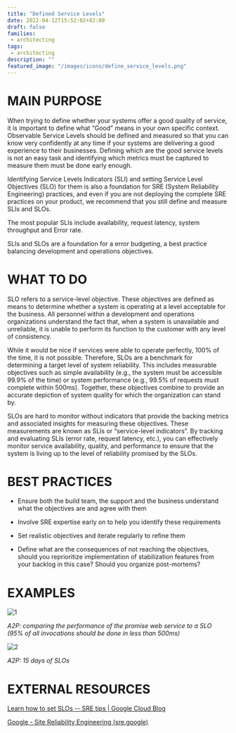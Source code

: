 ```yaml
---
title: "Defined Service Levels"
date: 2022-04-12T15:52:02+02:00
draft: false
families:
 - architecting
tags:
 - architecting
description: ""
featured_image: "/images/icons/define_service_levels.png"
---
```


# MAIN PURPOSE

When trying to define whether your systems offer a good quality of service, it is important to define what “Good” means in your own specific context. Observable Service Levels should be defined and measured so that you can know very confidently at any time if your systems are delivering a good experience to their businesses. Defining which are the good service levels is not an easy task and identifying which metrics must be captured to measure them must be done early enough.

Identifying Service Levels Indicators (SLI) and setting Service Level Objectives (SLO) for them is also a foundation for SRE (System Reliability Engineering) practices, and even if you are not deploying the complete SRE practices on your product, we recommend that you still define and measure SLIs and SLOs.

The most popular SLIs include availability, request latency, system throughput and Error rate.

SLIs and SLOs are a foundation for a error budgeting, a best practice balancing development and operations objectives.

# WHAT TO DO

SLO refers to a service-level objective. These objectives are defined as means to determine whether a system is operating at a level acceptable for the business. All personnel within a development and operations organizations understand the fact that, when a system is unavailable and unreliable, it is unable to perform its function to the customer with any level of consistency.

While it would be nice if services were able to operate perfectly, 100% of the time, it is not possible. Therefore, SLOs are a benchmark for determining a target level of system reliability. This includes measurable objectives such as simple availability (e.g., the system must be accessible 99.9% of the time) or system performance (e.g., 99.5% of requests must complete within 500ms). Together, these objectives combine to provide an accurate depiction of system quality for which the organization can stand by.

SLOs are hard to monitor without indicators that provide the backing metrics and associated insights for measuring these objectives. These measurements are known as SLIs or “service-level indicators”. By tracking and evaluating SLIs (error rate, request latency, etc.), you can effectively monitor service availability, quality, and performance to ensure that the system is living up to the level of reliability promised by the SLOs.



# BEST PRACTICES

* Ensure both the build team, the support and the business understand what the objectives are and agree with them

* Involve SRE expertise early on to help you identify these requirements

* Set realistic objectives and iterate regularly to refine them

* Define what are the consequences of not reaching the objectives, should you reprioritize implementation of stabilization features from your backlog in this case? Should you organize post-mortems?

# EXAMPLES 

![1](/images/architecting/splunk.png)

*A2P: comparing the performance of the promise web service to a SLO (95% of all invocations should be done in less than 500ms)*

![2](/images/architecting/splunk2.png)

*A2P: 15 days of SLOs*

# EXTERNAL RESOURCES

[Learn how to set SLOs -- SRE tips | Google Cloud Blog](https://cloud.google.com/blog/products/management-tools/practical-guide-to-setting-slos)

[Google - Site Reliability Engineering (sre.google) ](https://sre.google/workbook/implementing-slos/)
